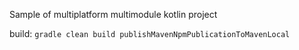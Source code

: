 Sample of multiplatform multimodule kotlin project

 build:
 `gradle clean build publishMavenNpmPublicationToMavenLocal
`